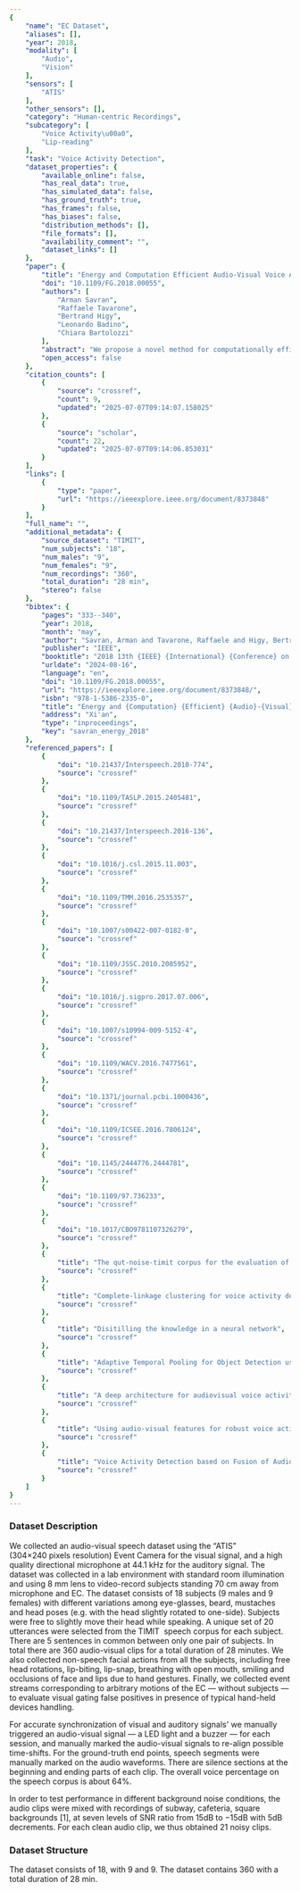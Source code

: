 ```yaml
---
{
    "name": "EC Dataset",
    "aliases": [],
    "year": 2018,
    "modality": [
        "Audio",
        "Vision"
    ],
    "sensors": [
        "ATIS"
    ],
    "other_sensors": [],
    "category": "Human-centric Recordings",
    "subcategory": [
        "Voice Activity\u00a0",
        "Lip-reading"
    ],
    "task": "Voice Activity Detection",
    "dataset_properties": {
        "available_online": false,
        "has_real_data": true,
        "has_simulated_data": false,
        "has_ground_truth": true,
        "has_frames": false,
        "has_biases": false,
        "distribution_methods": [],
        "file_formats": [],
        "availability_comment": "",
        "dataset_links": []
    },
    "paper": {
        "title": "Energy and Computation Efficient Audio-Visual Voice Activity Detection Driven by Event-Cameras",
        "doi": "10.1109/FG.2018.00055",
        "authors": [
            "Arman Savran",
            "Raffaele Tavarone",
            "Bertrand Higy",
            "Leonardo Badino",
            "Chiara Bartolozzi"
        ],
        "abstract": "We propose a novel method for computationally efficient audio-visual voice activity detection (VAD) where visual temporal information is provided by an energy efficient event-camera (EC). Unlike conventional cameras, ECs perform on-chip low-power pixel-level change detection, adapting the sampling frequency to the dynamics of the activity in the visual scene and removing redundancy, hence enabling energy and computational efficiency. In our VAD pipeline, first, lip activity is located and detected jointly by a probabilistic estimation after spatio-temporal filtering. Then, over the lips, a feather-weight speech-related lip motion detection is performed with minimum false negative rate to activate a highly accurate but expensive acoustic deep neural networks-based VAD. Our experiments show that ECs are accurate at detecting and locating lip activity; and EC-driven VAD can result in considerable savings in computations as well as can substantially reduce false positive rates in low acoustic signal-to-noise ratio conditions.",
        "open_access": false
    },
    "citation_counts": [
        {
            "source": "crossref",
            "count": 9,
            "updated": "2025-07-07T09:14:07.158025"
        },
        {
            "source": "scholar",
            "count": 22,
            "updated": "2025-07-07T09:14:06.853031"
        }
    ],
    "links": [
        {
            "type": "paper",
            "url": "https://ieeexplore.ieee.org/document/8373848"
        }
    ],
    "full_name": "",
    "additional_metadata": {
        "source_dataset": "TIMIT",
        "num_subjects": "18",
        "num_males": "9",
        "num_females": "9",
        "num_recordings": "360",
        "total_duration": "28 min",
        "stereo": false
    },
    "bibtex": {
        "pages": "333--340",
        "year": 2018,
        "month": "may",
        "author": "Savran, Arman and Tavarone, Raffaele and Higy, Bertrand and Badino, Leonardo and Bartolozzi, Chiara",
        "publisher": "IEEE",
        "booktitle": "2018 13th {IEEE} {International} {Conference} on {Automatic} {Face} \\& {Gesture} {Recognition} ({FG} 2018)",
        "urldate": "2024-08-16",
        "language": "en",
        "doi": "10.1109/FG.2018.00055",
        "url": "https://ieeexplore.ieee.org/document/8373848/",
        "isbn": "978-1-5386-2335-0",
        "title": "Energy and {Computation} {Efficient} {Audio}-{Visual} {Voice} {Activity} {Detection} {Driven} by {Event}-{Cameras}",
        "address": "Xi'an",
        "type": "inproceedings",
        "key": "savran_energy_2018"
    },
    "referenced_papers": [
        {
            "doi": "10.21437/Interspeech.2010-774",
            "source": "crossref"
        },
        {
            "doi": "10.1109/TASLP.2015.2405481",
            "source": "crossref"
        },
        {
            "doi": "10.21437/Interspeech.2016-136",
            "source": "crossref"
        },
        {
            "doi": "10.1016/j.csl.2015.11.003",
            "source": "crossref"
        },
        {
            "doi": "10.1109/TMM.2016.2535357",
            "source": "crossref"
        },
        {
            "doi": "10.1007/s00422-007-0182-0",
            "source": "crossref"
        },
        {
            "doi": "10.1109/JSSC.2010.2085952",
            "source": "crossref"
        },
        {
            "doi": "10.1016/j.sigpro.2017.07.006",
            "source": "crossref"
        },
        {
            "doi": "10.1007/s10994-009-5152-4",
            "source": "crossref"
        },
        {
            "doi": "10.1109/WACV.2016.7477561",
            "source": "crossref"
        },
        {
            "doi": "10.1371/journal.pcbi.1000436",
            "source": "crossref"
        },
        {
            "doi": "10.1109/ICSEE.2016.7806124",
            "source": "crossref"
        },
        {
            "doi": "10.1145/2444776.2444781",
            "source": "crossref"
        },
        {
            "doi": "10.1109/97.736233",
            "source": "crossref"
        },
        {
            "doi": "10.1017/CBO9781107326279",
            "source": "crossref"
        },
        {
            "title": "The qut-noise-timit corpus for the evaluation of voice activity detection algorithms",
            "source": "crossref"
        },
        {
            "title": "Complete-linkage clustering for voice activity detection in audio and visual speech",
            "source": "crossref"
        },
        {
            "title": "Disitilling the knowledge in a neural network",
            "source": "crossref"
        },
        {
            "title": "Adaptive Temporal Pooling for Object Detection using Dynamic Vision Sensor",
            "source": "crossref"
        },
        {
            "title": "A deep architecture for audiovisual voice activity detection in the presence of transients",
            "source": "crossref"
        },
        {
            "title": "Using audio-visual features for robust voice activity detection in clean and noisy speech",
            "source": "crossref"
        },
        {
            "title": "Voice Activity Detection based on Fusion of Audio and Visual Information",
            "source": "crossref"
        }
    ]
}
---
```


### Dataset Description

We collected an audio-visual speech dataset using the “ATIS” (304×240 pixels resolution) Event Camera for the visual signal, and a high quality directional microphone at 44.1 kHz for the auditory signal. The dataset was collected in a lab environment with standard room illumination and using 8 mm lens to video-record subjects standing 70 cm away from microphone and EC. The dataset consists of 18 subjects (9 males and 9 females) with different variations among eye-glasses, beard, mustaches and head poses (e.g. with the head slightly rotated to one-side). Subjects were free to slightly move their head while speaking. A unique set of 20 utterances were selected from the TIMIT  speech corpus for each subject. There are 5 sentences in common between only one pair of subjects. In total there are 360 audio-visual clips for a total duration of 28 minutes. We also collected non-speech facial actions from all the subjects, including free head rotations, lip-biting, lip-snap, breathing with open mouth, smiling and occlusions of face and lips due to hand gestures. Finally, we collected event streams corresponding to arbitrary motions of the EC — without subjects — to evaluate visual gating false positives in presence of typical hand-held devices handling.

For accurate synchronization of visual and auditory signals' we manually triggered an audio-visual signal — a LED light and a buzzer — for each session, and manually marked the audio-visual signals to re-align possible time-shifts. For the ground-truth end points, speech segments were manually marked on the audio waveforms. There are silence sections at the beginning and ending parts of each clip. The overall voice percentage on the speech corpus is about 64%.

In order to test performance in different background noise conditions, the audio clips were mixed with recordings of subway, cafeteria, square backgrounds [1], at seven levels of SNR ratio from 15dB to −15dB with 5dB decrements. For each clean audio clip, we thus obtained 21 noisy clips.

### Dataset Structure

The dataset consists of 18, with 9 and 9. The dataset contains 360 with a total duration of 28 min.

